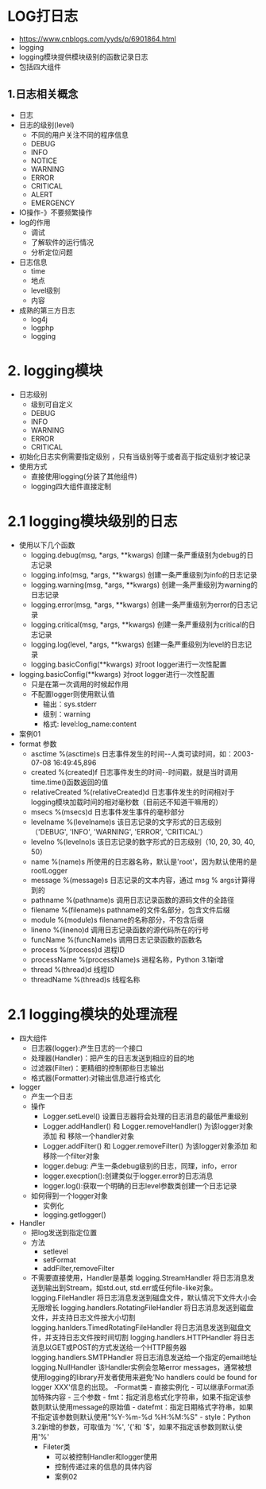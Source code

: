 # LOG打日志
- https://www.cnblogs.com/yyds/p/6901864.html
- logging
- logging模块提供模块级别的函数记录日志
- 包括四大组件

## 1.日志相关概念
- 日志
- 日志的级别(level)
    - 不同的用户关注不同的程序信息
    - DEBUG
    - INFO
    - NOTICE
    - WARNING
    - ERROR
    - CRITICAL
    - ALERT
    - EMERGENCY
- IO操作-》不要频繁操作
- log的作用
    - 调试
    - 了解软件的运行情况
    - 分析定位问题
- 日志信息
    - time
    - 地点
    - level级别
    - 内容
- 成熟的第三方日志
     - log4j
     - logphp
     - logging
# 2. logging模块
- 日志级别
    - 级别可自定义
    - DEBUG
    - INFO
    - WARNING
    - ERROR
    - CRITICAL
- 初始化日志实例需要指定级别 ，只有当级别等于或者高于指定级别才被记录
- 使用方式
    - 直接使用logging(分装了其他组件)
    - logging四大组件直接定制
# 2.1 logging模块级别的日志
- 使用以下几个函数
     - logging.debug(msg, *args, **kwargs) 	创建一条严重级别为debug的日志记录
     - logging.info(msg, *args, **kwargs) 	创建一条严重级别为info的日志记录
     - logging.warning(msg, *args, **kwargs) 	创建一条严重级别为warning的日志记录
     - logging.error(msg, *args, **kwargs) 	创建一条严重级别为error的日志记录
     - logging.critical(msg, *args, **kwargs) 	创建一条严重级别为critical的日志记录
     - logging.log(level, *args, **kwargs) 	创建一条严重级别为level的日志记录
     - logging.basicConfig(**kwargs) 	对root logger进行一次性配置
- logging.basicConfig(**kwargs) 	对root logger进行一次性配置
    - 只是在第一次调用的时候起作用
    - 不配置logger则使用默认值
        - 输出：sys.stderr
        - 级别：warning
        - 格式: level:log_name:content
- 案例01
- format 参数
    - asctime	%(asctime)s	日志事件发生的时间--人类可读时间，如：2003-07-08 16:49:45,896
    - created	%(created)f	日志事件发生的时间--时间戳，就是当时调用time.time()函数返回的值
    - relativeCreated	%(relativeCreated)d	日志事件发生的时间相对于logging模块加载时间的相对毫秒数（目前还不知道干嘛用的）
    - msecs	%(msecs)d	日志事件发生事件的毫秒部分
    - levelname	%(levelname)s	该日志记录的文字形式的日志级别（'DEBUG', 'INFO', 'WARNING', 'ERROR', 'CRITICAL'）
    - levelno	%(levelno)s	该日志记录的数字形式的日志级别（10, 20, 30, 40, 50）
    - name	%(name)s	所使用的日志器名称，默认是'root'，因为默认使用的是 rootLogger
    - message	%(message)s	日志记录的文本内容，通过 msg % args计算得到的
    - pathname	%(pathname)s	调用日志记录函数的源码文件的全路径
    - filename	%(filename)s	pathname的文件名部分，包含文件后缀
    - module	%(module)s	filename的名称部分，不包含后缀
    - lineno	%(lineno)d	调用日志记录函数的源代码所在的行号
    - funcName	%(funcName)s	调用日志记录函数的函数名
    - process	%(process)d	进程ID
    - processName	%(processName)s	进程名称，Python 3.1新增
    - thread	%(thread)d	线程ID
    - threadName	%(thread)s	线程名称
    
# 2.1  logging模块的处理流程
- 四大组件
    - 日志器(logger):产生日志的一个接口
    - 处理器(Handler)：把产生的日志发送到相应的目的地
    - 过滤器(Filter)：更精细的控制那些日志输出
    - 格式器(Formatter):对输出信息进行格式化
- logger
    - 产生一个日志
    - 操作
        - Logger.setLevel()	设置日志器将会处理的日志消息的最低严重级别
        - Logger.addHandler() 和 Logger.removeHandler()	为该logger对象添加 和 移除一个handler对象
        - Logger.addFilter() 和 Logger.removeFilter()	为该logger对象添加 和 移除一个filter对象
        - logger.debug: 产生一条debug级别的日志，同理，info，error
        - logger.execption():创建类似于logger.error的日志消息
        - logger.log():获取一个明确的日志level参数类创建一个日志记录
    - 如何得到一个logger对象
        - 实例化
        - logging.getlogger()
- Handler
    - 把log发送到指定位置
    - 方法
        - setlevel
        - setFormat
        - addFilter,removeFilter
    - 不需要直接使用，Handler是基类
            logging.StreamHandler	将日志消息发送到输出到Stream，如std.out, std.err或任何file-like对象。
            logging.FileHandler	将日志消息发送到磁盘文件，默认情况下文件大小会无限增长
            logging.handlers.RotatingFileHandler	将日志消息发送到磁盘文件，并支持日志文件按大小切割
            logging.hanlders.TimedRotatingFileHandler	将日志消息发送到磁盘文件，并支持日志文件按时间切割
            logging.handlers.HTTPHandler	将日志消息以GET或POST的方式发送给一个HTTP服务器
            logging.handlers.SMTPHandler	将日志消息发送给一个指定的email地址
            logging.NullHandler	该Handler实例会忽略error messages，通常被想使用logging的library开发者使用来避免'No handlers could be found for logger XXX'信息的出现。
        -Format类
            - 直接实例化
            - 可以继承Format添加特殊内容
            - 三个参数
                - fmt：指定消息格式化字符串，如果不指定该参数则默认使用message的原始值
                - datefmt：指定日期格式字符串，如果不指定该参数则默认使用"%Y-%m-%d %H:%M:%S"
                - style：Python 3.2新增的参数，可取值为 '%', '{'和 '$'，如果不指定该参数则默认使用'%'
        - Fileter类
            - 可以被控制Handler和logger使用
            - 控制传递过来的信息的具体内容
            - 案例02